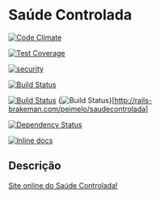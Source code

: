# Saúde Controlada

[![Code Climate](https://codeclimate.com/github/peimelo/saudecontrolada/badges/gpa.svg)](https://codeclimate.com/github/peimelo/saudecontrolada)

[![Test Coverage](https://codeclimate.com/github/peimelo/saudecontrolada/badges/coverage.svg)](https://codeclimate.com/github/peimelo/saudecontrolada/coverage)

[![security](https://hakiri.io/github/peimelo/saudecontrolada/master.svg)](https://hakiri.io/github/peimelo/saudecontrolada/master)

[![Build Status](https://travis-ci.org/peimelo/saudecontrolada.svg?branch=master)](https://travis-ci.org/peimelo/saudecontrolada)

[![Build Status](http://rails-brakeman.com/peimelo/saudecontrolada.svg)](http://rails-brakeman.com/peimelo/saudecontrolada)
{<img src="http://rails-brakeman.com/peimelo/saudecontrolada.png" alt="Build Status" />}[http://rails-brakeman.com/peimelo/saudecontrolada]

[![Dependency Status](https://gemnasium.com/peimelo/saudecontrolada.svg)](https://gemnasium.com/peimelo/saudecontrolada)

[![Inline docs](http://inch-ci.org/github/peimelo/saudecontrolada.svg?branch=master)](http://inch-ci.org/github/peimelo/saudecontrolada)

## Descrição

[Site online do Saúde Controlada!](https://saudecontrolada.com.br)

